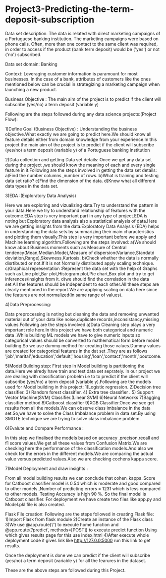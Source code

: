 # Project3-Predicting-the-term-deposit-subscription

Data set description: The data is related with direct marketing campaigns of a Portuguese banking institution. The marketing campaigns were based on phone calls. Often, more than one contact to the same client was required, in order to access if the product (bank term deposit) would be ('yes') or not ('no') subscribed.

Data set domain: Banking  

Context: Leveraging customer information is paramount for most businesses. In the case of a bank, attributes of customers like the ones mentioned below can be crucial in strategizing a marketing campaign when launching a new product. 

Business Objective : The main aim of the project is to predict if the client will subscribe (yes/no) a term deposit (variable y)

Following are the steps followed during any data science projects:(Project Flow):

1)Define Goal (Business Objective) : Understanding the business objective.What exactly we are going to predict here.We should know all feature details either from domain knowledge from your experience.In this project the main aim of the project is to predict if the client will subscribe (yes/no) a term deposit (variable y) of a Portuguese banking institution

2)Data collection and getting Data set details: Once we get any data set during the project ,we should know the meaning of each and every single feature in it.Following are the steps involved in getting the data set details: a)Find the number columns ,number of rows. b)What is training and testing data set ratio? c)Find the dimension of the data. d)Know what all different data types in the data set.

3)EDA :(Exploratory Data Analysis)

Here we are exploring and vizualizing data.Try to understand the pattern in your data.Here we try to understand relationship of features with the outcome.EDA step is very important part in any type of project.EDA is noting but Exploratory data analysis also a statistical analysis of data.Here we are getting insights from the data.Exploratory Data Analysis (EDA) helps in understanding the data sets by summarizing their main characteristics and plotting them visually.This step is very important before we apply and Machine learning algorithm.Following are the steps involved: a)We should know about Business moments such as Measure of Central tendency(Mean,Median.Mode),Measure of dispersion(Variance,Standatd deviation,Range),Skewness,Kurtosis. b)Check whether the data is normally disrtibuted or not.If it is not Normally distributed apply scaling technique. c)Graphical representation :Represent the data set with the help of Graphs such as Line plot,Bar plot,Histogram plot,Pie chart,Box plot and try to get inferences/insights from it. d)we should find the correlation in the data set.All the features should be independent to each other.All these steps are clearly mentioned in the report.We are applying scaling on data here since the features are not normalized(in same range of values).

4)Data Preprocessing:

Data preprocessing is noting but cleaning the data and removing unwanted material out of your data like noise,duplicate records,inconsistancy,missing values.Following are the steps involved a)Data Cleaning step plays a very important role here.In this project we have both categorical and numeric data .While building ML models we have to give numeric inputs so categorical values should be converted to mathematical form before model building.So we use dummy method for creating those values.Dummy values are created for categorical features in the dat set .They are as follows 'job','marital','education','default','housing','loan','contact','month','poutcome.

5)Model Building step: First step in Model building is partitioning the data.Here we alredy have train and test data set seprately. In our project we are dealing with classification probelm i.e to to predict if the client will subscribe (yes/no) a term deposit (variable y).Following are the models used for Model building in this project: 1)Logistic regression. 2)Decision tree classifier. 3) Random forest classifier. 4) Extra tree classifier . 5) Support Vector Machine(SVM) Classifier.(Linear SVM) 6)Neural Networks 7)Bagging classifier method 8)Catboost classifier 9)XGB Classifier.Once we see get results from all the models.We can observe class imbalance in the data set.So,we have to solve the Class Imbalance problem in data set.By using SMOTE technique we are trying to solve class imbalance problem.

6)Evalute and Compare Performance :

In this step we finalised the models based on accuracy ,precison,recall and f1 score values.We get all these values from Confusion Matrix.We are checking here the performance of the classification models.And also we check for the errors in the different models.We are comparing the actual value versus predicted values.Also we are checking cochens kappa score.

7)Model Deployment and draw insights :

From all model building results we can conclude that cohen_kappa_Score for Catboost classifier model is 0.54 which is moderate and good compared to other models  ,Number of predicting errors = 1231 which is less compared to other models. Testing Accuracy is high 90 %. So the final model is Catboost classifier. For deployment we have create two files like app.py and Model.pkl file is also created.

Flask File creation: Following are the steps followed in creating Flask file:
1)Import Flask from flask module
2)Create an instance of the Flask class
3)We use @app.route(‘/’)  to execute home function and @app.route(‘/predict’, methods=[POST]) to execute predict function Using which gives results page for this use index.html
4)After execute whole deployment code it gives link like http://127.0.0:5000 run this link to get results. 

Once the deployment is done we can predict if the client will subscribe (yes/no) a term deposit (variable y) for all the fearures in the dataset.

These are the above steps are followed during this Project.
